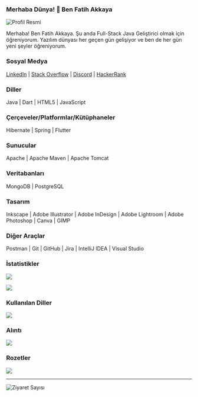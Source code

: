 ### Merhaba Dünya! 👋 Ben Fatih Akkaya

![Profil Resmi](https://your-image-url)

Merhaba! Ben Fatih Akkaya. Şu anda Full-Stack Java Geliştirici olmak için öğreniyorum. Yazılım dünyası her geçen gün gelişiyor ve ben de her gün yeni şeyler öğreniyorum.

### Sosyal Medya

[LinkedIn](https://linkedin.com/in/fatihakkaya) | [Stack Overflow](https://stackoverflow.com/users/21657253) | [Discord](https://discord.com/channels/fatihakkaya#9789) | [HackerRank](https://www.hackerrank.com/akkaya064?hr_r=1)

### Diller

Java | Dart | HTML5 | JavaScript

### Çerçeveler/Platformlar/Kütüphaneler

Hibernate | Spring | Flutter

### Sunucular

Apache | Apache Maven | Apache Tomcat

### Veritabanları

MongoDB | PostgreSQL

### Tasarım

Inkscape | Adobe Illustrator | Adobe InDesign | Adobe Lightroom | Adobe Photoshop | Canva | GIMP

### Diğer Araçlar

Postman | Git | GitHub | Jira | IntelliJ IDEA | Visual Studio

### İstatistikler

![](https://github-readme-stats.vercel.app/api?username=akkaya64&theme=slateorange&hide_border=true&include_all_commits=false&count_private=false)

![](https://github-readme-streak-stats.herokuapp.com/?user=akkaya64&theme=slateorange&hide_border=true)

### Kullanılan Diller

![](https://github-readme-stats.vercel.app/api/top-langs/?username=akkaya64&theme=slateorange&hide_border=true&include_all_commits=false&count_private=false&layout=compact)

### Alıntı

![](https://quotes-github-readme.vercel.app/api?type=horizontal&theme=merko)

### Rozetler

![](https://github-profile-trophy.vercel.app/?username=akkaya64&theme=gruvbox&no-frame=true&no-bg=true&margin-w=4)

---

![Ziyaret Sayısı](https://visitcount.itsvg.in/api?id=akkaya64&icon=0&color=0)
